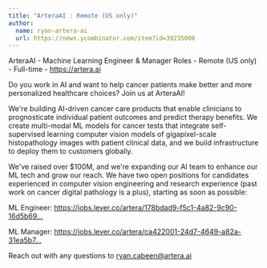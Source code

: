 ```yaml
---
title: "ArteraAI : Remote (US only)"
author:
  name: ryan-artera-ai
  url: https://news.ycombinator.com/item?id=39235000
---
```

ArteraAI - Machine Learning Engineer &amp; Manager Roles - Remote (US only) - Full-time - <a href="https:&#x2F;&#x2F;artera.ai" rel="nofollow">https:&#x2F;&#x2F;artera.ai</a>

Do you work in AI and want to help cancer patients make better and more personalized healthcare choices? Join us at ArteraAI!

We&#x27;re building AI-driven cancer care products that enable clinicians to prognosticate individual patient outcomes and predict therapy benefits. We create multi-modal ML models for cancer tests that integrate self-supervised learning computer vision models of gigapixel-scale histopathology images with patient clinical data, and we build infrastructure to deploy them to customers globally.

We&#x27;ve raised over $100M, and we&#x27;re expanding our AI team to enhance our ML tech and grow our reach.  We have two open positions for candidates experienced in computer vision engineering and research experience (past work on cancer digital pathology is a plus), starting as soon as possible:

ML Engineer: <a href="https:&#x2F;&#x2F;jobs.lever.co&#x2F;artera&#x2F;178bdad9-f5c1-4a82-9c90-16d5b694863e" rel="nofollow">https:&#x2F;&#x2F;jobs.lever.co&#x2F;artera&#x2F;178bdad9-f5c1-4a82-9c90-16d5b69...</a>

ML Manager: <a href="https:&#x2F;&#x2F;jobs.lever.co&#x2F;artera&#x2F;ca422001-24d7-4649-a82a-31ea5b72d186" rel="nofollow">https:&#x2F;&#x2F;jobs.lever.co&#x2F;artera&#x2F;ca422001-24d7-4649-a82a-31ea5b7...</a>

Reach out with any questions to ryan.cabeen@artera.ai

